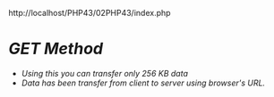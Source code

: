 http://localhost/PHP43/02PHP43/index.php

# ***GET Method***
- *Using this you can transfer only 256 KB data*
- *Data has been transfer from client to server using browser's URL.*


